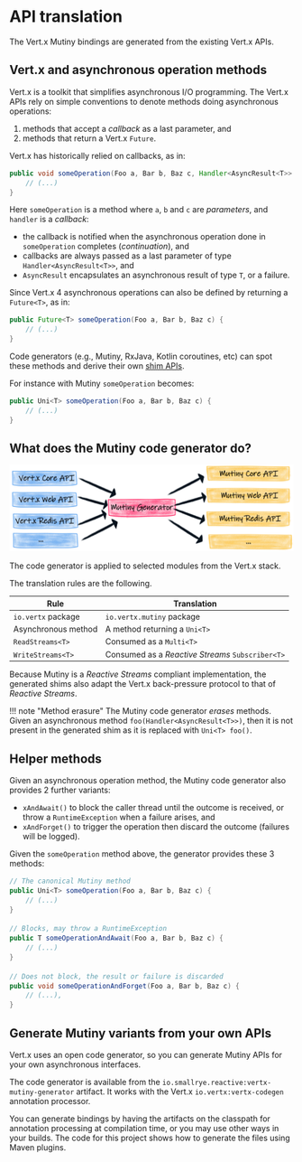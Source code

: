 # API translation

The Vert.x Mutiny bindings are generated from the existing Vert.x APIs.

## Vert.x and asynchronous operation methods

Vert.x is a toolkit that simplifies asynchronous I/O programming.
The Vert.x APIs rely on simple conventions to denote methods doing asynchronous operations:

1. methods that accept a _callback_ as a last parameter, and
2. methods that return a Vert.x `Future`.

Vert.x has historically relied on callbacks, as in:

```java
public void someOperation(Foo a, Bar b, Baz c, Handler<AsyncResult<T>> handler) {
    // (...)
}
```

Here `someOperation` is a method where `a`, `b` and `c` are _parameters_, and `handler` is a _callback_:

* the callback is notified when the asynchronous operation done in `someOperation` completes (_continuation_), and
* callbacks are always passed as a last parameter of type `Handler<AsyncResult<T>>`, and
* `AsyncResult` encapsulates an asynchronous result of type `T`, or a failure.

Since Vert.x 4 asynchronous operations can also be defined by returning a `Future<T>`, as in:

```java
public Future<T> someOperation(Foo a, Bar b, Baz c) {
    // (...)
}
```

Code generators (e.g., Mutiny, RxJava, Kotlin coroutines, etc) can spot these methods and derive their own [shim APIs](https://en.wikipedia.org/wiki/Shim_(computing)).

For instance with Mutiny `someOperation` becomes:

```java
public Uni<T> someOperation(Foo a, Bar b, Baz c) {
    // (...)
}
```

## What does the Mutiny code generator do?

![Mutiny code generator](images/codegen.png)

The code generator is applied to selected modules from the Vert.x stack.

The translation rules are the following.

| Rule                 | Translation                                      |
| -------------------- | ------------------------------------------------ |
| `io.vertx` package   | `io.vertx.mutiny` package                        |
| Asynchronous method  | A method returning a `Uni<T>`                    |
| `ReadStreams<T>`     | Consumed as a `Multi<T>`                         |
| `WriteStreams<T>`    | Consumed as a _Reactive Streams_ `Subscriber<T>` |

Because Mutiny is a _Reactive Streams_ compliant implementation, the generated shims also adapt the Vert.x back-pressure protocol to that of _Reactive Streams_.

!!! note "Method erasure"
    The Mutiny code generator _erases_ methods.
    Given an asynchronous method `foo(Handler<AsyncResult<T>>)`, then it is not present in the generated shim as it is replaced with `Uni<T> foo()`.

## Helper methods

Given an asynchronous operation method, the Mutiny code generator also provides 2 further variants:

* `xAndAwait()` to block the caller thread until the outcome is received, or throw a `RuntimeException` when a failure arises, and
* `xAndForget()` to trigger the operation then discard the outcome (failures will be logged).

Given the `someOperation` method above, the generator provides these 3 methods:

```java
// The canonical Mutiny method
public Uni<T> someOperation(Foo a, Bar b, Baz c) {
    // (...)
}

// Blocks, may throw a RuntimeException
public T someOperationAndAwait(Foo a, Bar b, Baz c) {
    // (...)
}

// Does not block, the result or failure is discarded
public void someOperationAndForget(Foo a, Bar b, Baz c) {
    // (...), 
}
```

## Generate Mutiny variants from your own APIs

Vert.x uses an open code generator, so you can generate Mutiny APIs for your own asynchronous interfaces.

The code generator is available from the `io.smallrye.reactive:vertx-mutiny-generator` artifact.
It works with the Vert.x `io.vertx:vertx-codegen` annotation processor.

You can generate bindings by having the  artifacts on the classpath for annotation processing at compilation time, or you may use other ways in your builds.
The code for this project shows how to generate the files using Maven plugins.
